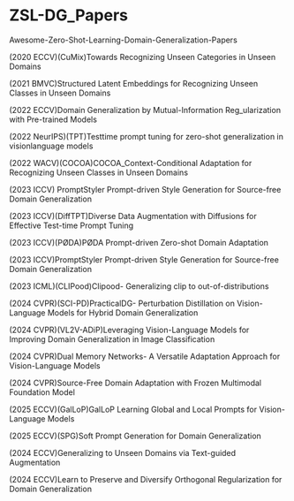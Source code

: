 # ZSL-DG_Papers
Awesome-Zero-Shot-Learning-Domain-Generalization-Papers

(2020 ECCV)(CuMix)Towards Recognizing Unseen Categories in Unseen Domains

(2021 BMVC)Structured Latent Embeddings for Recognizing Unseen Classes in Unseen Domains

(2022 ECCV)Domain Generalization by Mutual-Information Reg_ularization with Pre-trained Models

(2022 NeurIPS)(TPT)Testtime prompt tuning for zero-shot generalization in visionlanguage models

(2022 WACV)(COCOA)COCOA_Context-Conditional Adaptation for Recognizing Unseen Classes in Unseen Domains

(2023 ICCV) PromptStyler Prompt-driven Style Generation for Source-free Domain Generalization

(2023 ICCV)(DiffTPT)Diverse Data Augmentation with Diffusions for Effective Test-time Prompt Tuning

(2023 ICCV)(PØDA)PØDA Prompt-driven Zero-shot Domain Adaptation

(2023 ICCV)PromptStyler Prompt-driven Style Generation for Source-free Domain Generalization

(2023 ICML)(CLIPood)Clipood- Generalizing clip to out-of-distributions

(2024 CVPR)(SCI-PD)PracticalDG- Perturbation Distillation on Vision-Language Models for Hybrid Domain Generalization

(2024 CVPR)(VL2V-ADiP)Leveraging Vision-Language Models for Improving Domain Generalization in Image Classification

(2024 CVPR)Dual Memory Networks- A Versatile Adaptation Approach for Vision-Language Models

(2024 CVPR)Source-Free Domain Adaptation with Frozen Multimodal Foundation Model

(2025 ECCV)(GalLoP)GalLoP Learning Global and Local Prompts for Vision-Language Models

(2025 ECCV)(SPG)Soft Prompt Generation for Domain Generalization

(2024 ECCV)Generalizing to Unseen Domains via Text-guided Augmentation

(2024 ECCV)Learn to Preserve and Diversify Orthogonal Regularization for Domain Generalization

